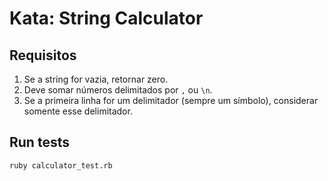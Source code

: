 # Kata: String Calculator


## Requisitos

1. Se a string for vazia, retornar zero.
1. Deve somar números delimitados por `,` ou `\n`.
1. Se a primeira linha for um delimitador (sempre um símbolo), considerar somente esse delimitador.

## Run tests

```sh
ruby calculator_test.rb
```

